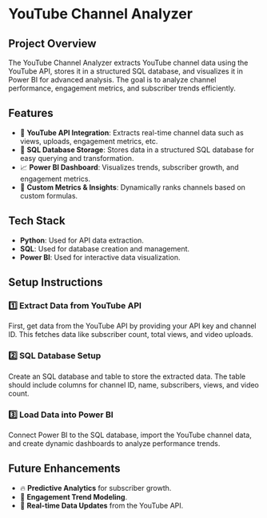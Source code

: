 # YouTube Channel Analyzer

## Project Overview
The YouTube Channel Analyzer extracts YouTube channel data using the YouTube API, stores it in a structured SQL database, and visualizes it in Power BI for advanced analysis. The goal is to analyze channel performance, engagement metrics, and subscriber trends efficiently.

## Features
- 🚀 **YouTube API Integration**: Extracts real-time channel data such as views, uploads, engagement metrics, etc.
- 📂 **SQL Database Storage**: Stores data in a structured SQL database for easy querying and transformation.
- 📈 **Power BI Dashboard**: Visualizes trends, subscriber growth, and engagement metrics.
- 🎯 **Custom Metrics & Insights**: Dynamically ranks channels based on custom formulas.

## Tech Stack
- **Python**: Used for API data extraction.
- **SQL**: Used for database creation and management.
- **Power BI**: Used for interactive data visualization.

## Setup Instructions

### 1️⃣ Extract Data from YouTube API
First, get data from the YouTube API by providing your API key and channel ID. This fetches data like subscriber count, total views, and video uploads.

### 2️⃣ SQL Database Setup
Create an SQL database and table to store the extracted data. The table should include columns for channel ID, name, subscribers, views, and video count.

### 3️⃣ Load Data into Power BI
Connect Power BI to the SQL database, import the YouTube channel data, and create dynamic dashboards to analyze performance trends.

## Future Enhancements
- 🔥 **Predictive Analytics** for subscriber growth.
- 🎯 **Engagement Trend Modeling**.
- 🔄 **Real-time Data Updates** from the YouTube API.


